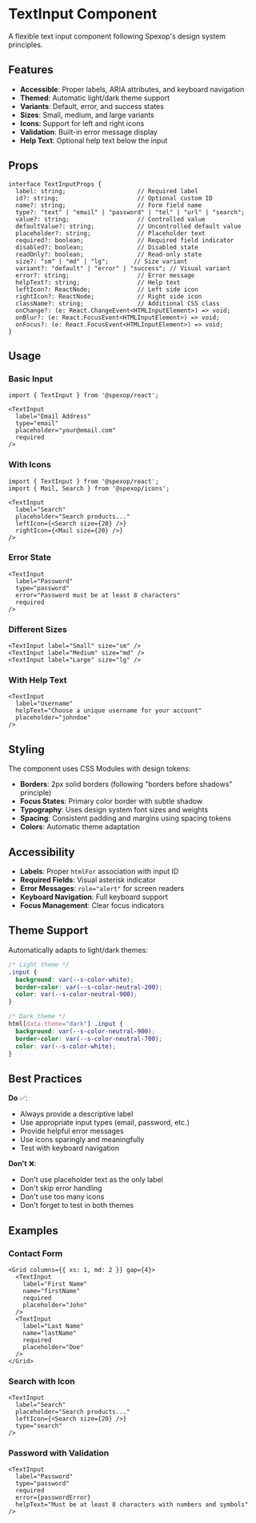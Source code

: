 # TextInput Component

A flexible text input component following Spexop's design system principles.

## Features

- **Accessible**: Proper labels, ARIA attributes, and keyboard navigation
- **Themed**: Automatic light/dark theme support
- **Variants**: Default, error, and success states
- **Sizes**: Small, medium, and large variants
- **Icons**: Support for left and right icons
- **Validation**: Built-in error message display
- **Help Text**: Optional help text below the input

## Props

```tsx
interface TextInputProps {
  label: string;                    // Required label
  id?: string;                      // Optional custom ID
  name?: string;                    // Form field name
  type?: "text" | "email" | "password" | "tel" | "url" | "search";
  value?: string;                   // Controlled value
  defaultValue?: string;            // Uncontrolled default value
  placeholder?: string;             // Placeholder text
  required?: boolean;               // Required field indicator
  disabled?: boolean;               // Disabled state
  readOnly?: boolean;               // Read-only state
  size?: "sm" | "md" | "lg";       // Size variant
  variant?: "default" | "error" | "success"; // Visual variant
  error?: string;                   // Error message
  helpText?: string;                // Help text
  leftIcon?: ReactNode;             // Left side icon
  rightIcon?: ReactNode;            // Right side icon
  className?: string;               // Additional CSS class
  onChange?: (e: React.ChangeEvent<HTMLInputElement>) => void;
  onBlur?: (e: React.FocusEvent<HTMLInputElement>) => void;
  onFocus?: (e: React.FocusEvent<HTMLInputElement>) => void;
}
```

## Usage

### Basic Input

```tsx
import { TextInput } from '@spexop/react';

<TextInput
  label="Email Address"
  type="email"
  placeholder="your@email.com"
  required
/>
```

### With Icons

```tsx
import { TextInput } from '@spexop/react';
import { Mail, Search } from '@spexop/icons';

<TextInput
  label="Search"
  placeholder="Search products..."
  leftIcon={<Search size={20} />}
  rightIcon={<Mail size={20} />}
/>
```

### Error State

```tsx
<TextInput
  label="Password"
  type="password"
  error="Password must be at least 8 characters"
  required
/>
```

### Different Sizes

```tsx
<TextInput label="Small" size="sm" />
<TextInput label="Medium" size="md" />
<TextInput label="Large" size="lg" />
```

### With Help Text

```tsx
<TextInput
  label="Username"
  helpText="Choose a unique username for your account"
  placeholder="johndoe"
/>
```

## Styling

The component uses CSS Modules with design tokens:

- **Borders**: 2px solid borders (following "borders before shadows" principle)
- **Focus States**: Primary color border with subtle shadow
- **Typography**: Uses design system font sizes and weights
- **Spacing**: Consistent padding and margins using spacing tokens
- **Colors**: Automatic theme adaptation

## Accessibility

- **Labels**: Proper `htmlFor` association with input ID
- **Required Fields**: Visual asterisk indicator
- **Error Messages**: `role="alert"` for screen readers
- **Keyboard Navigation**: Full keyboard support
- **Focus Management**: Clear focus indicators

## Theme Support

Automatically adapts to light/dark themes:

```css
/* Light theme */
.input {
  background: var(--s-color-white);
  border-color: var(--s-color-neutral-200);
  color: var(--s-color-neutral-900);
}

/* Dark theme */
html[data-theme="dark"] .input {
  background: var(--s-color-neutral-900);
  border-color: var(--s-color-neutral-700);
  color: var(--s-color-white);
}
```

## Best Practices

**Do** ✅:

- Always provide a descriptive label
- Use appropriate input types (email, password, etc.)
- Provide helpful error messages
- Use icons sparingly and meaningfully
- Test with keyboard navigation

**Don't** ❌:

- Don't use placeholder text as the only label
- Don't skip error handling
- Don't use too many icons
- Don't forget to test in both themes

## Examples

### Contact Form

```tsx
<Grid columns={{ xs: 1, md: 2 }} gap={4}>
  <TextInput
    label="First Name"
    name="firstName"
    required
    placeholder="John"
  />
  <TextInput
    label="Last Name"
    name="lastName"
    required
    placeholder="Doe"
  />
</Grid>
```

### Search with Icon

```tsx
<TextInput
  label="Search"
  placeholder="Search products..."
  leftIcon={<Search size={20} />}
  type="search"
/>
```

### Password with Validation

```tsx
<TextInput
  label="Password"
  type="password"
  required
  error={passwordError}
  helpText="Must be at least 8 characters with numbers and symbols"
/>
```
